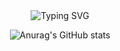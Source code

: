 <div align="center">
<div align="center">
  <img align="center" src="https://readme-typing-svg.demolab.com?font=Dosis&letterSpacing=px-wide&pause=1000&color=E5917C&width=500&lines=Hello+!+Eunah's+Github+%F0%9F%96%90%F0%9F%8F%BB" alt="Typing SVG"/>
</div>

![Anurag's GitHub stats](https://github-readme-stats.vercel.app/api?username=eunah112&show_icons=true&theme=transparent)

</div>
